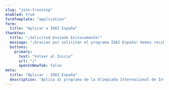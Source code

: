 ```yaml
---
slug: "join-training"
enabled: true
formTemplate: "application"
form:
  title: "Aplicar a IOAI España"
thankYou:
  title: "¡Solicitud Enviada Exitosamente!"
  message: "¡Gracias por solicitar el programa IOAI España! Hemos recibido tu solicitud y la revisaremos cuidadosamente. Recibirás un correo de confirmación en breve con más detalles sobre el proceso de selección y los próximos pasos."
  buttons:
    primary:
      text: "Volver al Inicio"
      url: "/"
      openInNewTab: false
meta:
  title: "Aplicar - IOAI España"
  description: "Aplica al programa de la Olimpiada Internacional de Inteligencia Artificial España."
---
```

